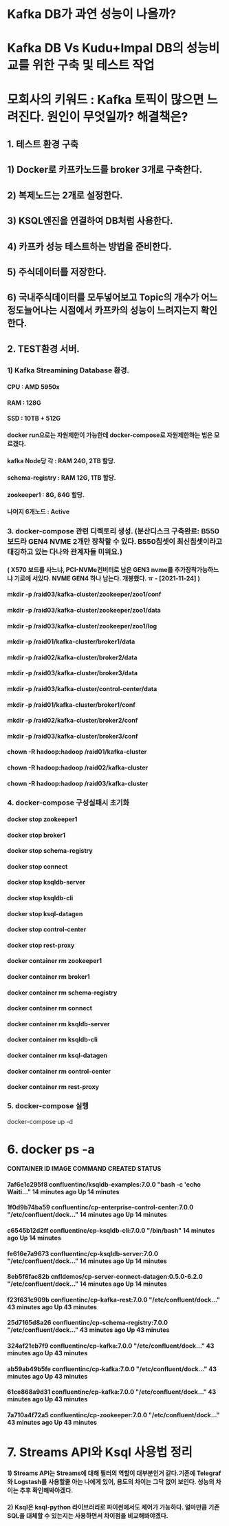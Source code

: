 # Kafka DB가 과연 성능이 나올까?
# Kafka DB Vs Kudu+Impal DB의 성능비교를 위한 구축 및 테스트 작업
# 모회사의 키워드 : Kafka 토픽이 많으면 느려진다. 원인이 무엇일까? 해결책은?

## 1. 테스트 환경 구축
## 1) Docker로 카프카노드를 broker 3개로 구축한다.
## 2) 복제노드는 2개로 설정한다.
## 3) KSQL엔진을 연결하여 DB처럼 사용한다.
## 4) 카프카 성능 테스트하는 방법을 준비한다.
## 5) 주식데이터를 저장한다.
## 6) 국내주식데이터를 모두넣어보고 Topic의 개수가 어느정도늘어나는 시점에서 카프카의 성능이 느려지는지 확인한다.



## 2. TEST환경 서버.
### 1) Kafka Streamining Database 환경.
####  CPU : AMD 5950x
####  RAM : 128G
####  SSD : 10TB + 512G

#### docker run으로는 자원제한이 가능한데 docker-compose로 자원제한하는 법은 모르겠다.
####  kafka Node당 각 : RAM 24G, 2TB 할당.
####  schema-registry : RAM 12G, 1TB 할당.
####  zookeeper1 : 8G, 64G 할당.
####  나머지 6개노드  : Active



### 3. docker-compose 관련 디렉토리 생성. (분산디스크 구축완료: B550보드라 GEN4 NVME 2개만 장착할 수 있다. B550칩셋이 최신칩셋이라고 태깅하고 있는 다나와 관계자들 미워요.)

#### ( X570 보드를 사느냐, PCI-NVMe컨버터로 남은 GEN3 nvme를 추가장착가능하느냐 기로에 서있다. NVME GEN4 하나 남는다. 개봉했다. ㅠ - [2021-11-24] )
#### mkdir -p /raid03/kafka-cluster/zookeeper/zoo1/conf
#### mkdir -p /raid03/kafka-cluster/zookeeper/zoo1/data
#### mkdir -p /raid03/kafka-cluster/zookeeper/zoo1/log
#### mkdir -p /raid01/kafka-cluster/broker1/data
#### mkdir -p /raid02/kafka-cluster/broker2/data
#### mkdir -p /raid03/kafka-cluster/broker3/data
#### mkdir -p /raid03/kafka-cluster/control-center/data
#### mkdir -p /raid01/kafka-cluster/broker1/conf
#### mkdir -p /raid02/kafka-cluster/broker2/conf
#### mkdir -p /raid03/kafka-cluster/broker3/conf
#### chown -R hadoop:hadoop /raid01/kafka-cluster
#### chown -R hadoop:hadoop /raid02/kafka-cluster
#### chown -R hadoop:hadoop /raid03/kafka-cluster


### 4. docker-compose 구성실패시 초기화

#### docker stop zookeeper1 
#### docker stop broker1 
#### docker stop schema-registry 
#### docker stop connect 
#### docker stop ksqldb-server 
#### docker stop ksqldb-cli
#### docker stop ksql-datagen
#### docker stop control-center
#### docker stop rest-proxy

#### docker container rm zookeeper1 
#### docker container rm broker1 
#### docker container rm schema-registry 
#### docker container rm connect 
#### docker container rm ksqldb-server 
#### docker container rm ksqldb-cli
#### docker container rm ksql-datagen
#### docker container rm control-center
#### docker container rm rest-proxy

### 5. docker-compose 실행
docker-compose up -d



# 6. docker ps -a
#### CONTAINER ID   IMAGE                                             COMMAND                  CREATED          STATUS          
#### 7af6e1c295f8   confluentinc/ksqldb-examples:7.0.0                "bash -c 'echo Waiti…"   14 minutes ago   Up 14 minutes   
#### 1f0d9b74ba59   confluentinc/cp-enterprise-control-center:7.0.0   "/etc/confluent/dock…"   14 minutes ago   Up 14 minutes   
#### c6545b12d2ff   confluentinc/cp-ksqldb-cli:7.0.0                  "/bin/bash"              14 minutes ago   Up 14 minutes   
#### fe616e7a9673   confluentinc/cp-ksqldb-server:7.0.0               "/etc/confluent/dock…"   14 minutes ago   Up 14 minutes   
#### 8eb5f6fac82b   cnfldemos/cp-server-connect-datagen:0.5.0-6.2.0   "/etc/confluent/dock…"   14 minutes ago   Up 14 minutes   
#### f23f631c909b   confluentinc/cp-kafka-rest:7.0.0                  "/etc/confluent/dock…"   43 minutes ago   Up 43 minutes   
#### 25d7165d8a26   confluentinc/cp-schema-registry:7.0.0             "/etc/confluent/dock…"   43 minutes ago   Up 43 minutes   
#### 324af21eb7f9   confluentinc/cp-kafka:7.0.0                       "/etc/confluent/dock…"   43 minutes ago   Up 43 minutes   
#### ab59ab49b5fe   confluentinc/cp-kafka:7.0.0                       "/etc/confluent/dock…"   43 minutes ago   Up 43 minutes   
#### 61ce868a9d31   confluentinc/cp-kafka:7.0.0                       "/etc/confluent/dock…"   43 minutes ago   Up 43 minutes   
#### 7a710a4f72a5   confluentinc/cp-zookeeper:7.0.0                   "/etc/confluent/dock…"   43 minutes ago   Up 43 minutes   


# 7. Streams API와 Ksql 사용법 정리
#### 1) Streams API는 Streams에 대해 필터의 역할이 대부분인거 같다.기존에 Telegraf와 Logstash를 사용할줄 아는 나에게 있어, 용도의 차이는 그닥 없어 보인다. 성능의 차이는 추후 확인해봐야겠다.
#### 2) Ksql은 ksql-python 라이브러리로 파이썬에서도 제어가 가능하다. 얼마만큼 기존 SQL을 대체할 수 있는지는 사용하면서 차이점을 비교해봐야겠다.
